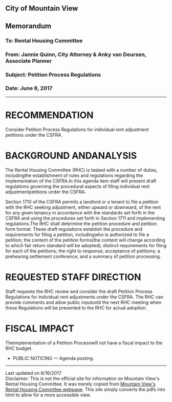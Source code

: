 <script>
  (function(i,s,o,g,r,a,m){i['GoogleAnalyticsObject']=r;i[r]=i[r]||function(){
  (i[r].q=i[r].q||[]).push(arguments)},i[r].l=1*new Date();a=s.createElement(o),
  m=s.getElementsByTagName(o)[0];a.async=1;a.src=g;m.parentNode.insertBefore(a,m)
  })(window,document,'script','https://www.google-analytics.com/analytics.js','ga');

  ga('create', 'UA-101098054-2', 'auto');
  ga('send', 'pageview');

</script>

<div id="google_translate_element"></div><script type="text/javascript">
function googleTranslateElementInit() {
  new google.translate.TranslateElement({pageLanguage: 'en', includedLanguages: 'es,ru,tl,zh-CN', layout: google.translate.TranslateElement.InlineLayout.SIMPLE, gaTrack: true, gaId: 'UA-101098054-2'}, 'google_translate_element');
}
</script><script type="text/javascript" src="//translate.google.com/translate_a/element.js?cb=googleTranslateElementInit"></script>
               
	   

## City of Mountain View
## Memorandum
### To: Rental Housing Committee
### From: Jannie Quinn, City Attorney & Anky van Deursen, Associate Planner
### Subject: Petition Process Regulations  
### Date: June 8, 2017  

***

# RECOMMENDATION  
Consider Petition  Process Regulations  for  individual  rent  adjustment petitions under the CSFRA.  

# BACKGROUND ANDANALYSIS  
The Rental Housing Committee (RHC) is tasked with a number of duties, includingthe establishment of rules and regulations regarding the implementation of the CSFRA.In this agenda item staff will present draft regulations governing the procedural aspects of filing individual rent adjustmentpetitions under the CSFRA.    

Section 1710 of the CSFRA permits a landlord or a tenant to file a petition with the RHC seeking  adjustment,  either  upward  or  downward,  of  the  rent  for  any  given  tenancy  in accordance  with  the  standards  set  forth  in  the  CSFRA  and  using  the  procedures  set forth  in  Section  1711  and  implementing  regulations.The  RHC  shall  determine  the petition  procedure  and  petition  form  format. These draft regulations establish  the procedure  and  requirements  for  filing a  petition,  includingwho is authorized to  file  a petition;  the  content  of  the  petition forms(the  content  will  change  according  to  which fair  return  standard  will  be  adopted); distinct requirements for  filing  for  each  of  the petitions;   the   right   to   response;   acceptance   of   petitions;   a   prehearing   settlement conference; and a summary of petition processing.

# REQUESTED STAFF DIRECTION  
Staff  requests  the  RHC  review  and  consider  the  draft  Petition  Process  Regulations  for individual  rent  adjustments  under  the  CSFRA.    The  RHC  can  provide  comments  and allow public  inputuntil the  next  RHC  meeting  when  these  Regulations  will  be presented to the RHC for actual adoption.

# FISCAL IMPACT  
Theimplementation  of  a Petition  Processwill not  have  a  fiscal  impact  to  the  RHC budget.  

* PUBLIC NOTICING — Agenda posting.

***
Last updated on 6/16/2017  
Disclaimer: This is not the official site for information on Mountain View's Rental Housing Committee. It was merely copied from [Mountain View's Rental Housing Committee webpage](http://mountainview.gov/council/rental_housing_committee/default.asp). This site simply converts the pdfs into html to allow for a more accessible view.  
